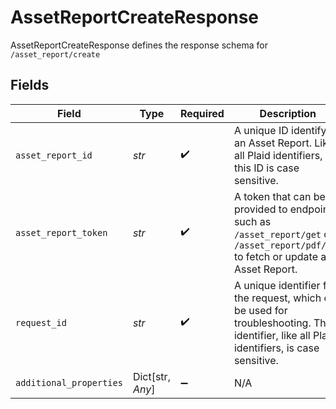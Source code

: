 # AssetReportCreateResponse

AssetReportCreateResponse defines the response schema for `/asset_report/create`


## Fields

| Field                                                                                                                                       | Type                                                                                                                                        | Required                                                                                                                                    | Description                                                                                                                                 |
| ------------------------------------------------------------------------------------------------------------------------------------------- | ------------------------------------------------------------------------------------------------------------------------------------------- | ------------------------------------------------------------------------------------------------------------------------------------------- | ------------------------------------------------------------------------------------------------------------------------------------------- |
| `asset_report_id`                                                                                                                           | *str*                                                                                                                                       | :heavy_check_mark:                                                                                                                          | A unique ID identifying an Asset Report. Like all Plaid identifiers, this ID is case sensitive.                                             |
| `asset_report_token`                                                                                                                        | *str*                                                                                                                                       | :heavy_check_mark:                                                                                                                          | A token that can be provided to endpoints such as `/asset_report/get` or `/asset_report/pdf/get` to fetch or update an Asset Report.        |
| `request_id`                                                                                                                                | *str*                                                                                                                                       | :heavy_check_mark:                                                                                                                          | A unique identifier for the request, which can be used for troubleshooting. This identifier, like all Plaid identifiers, is case sensitive. |
| `additional_properties`                                                                                                                     | Dict[str, *Any*]                                                                                                                            | :heavy_minus_sign:                                                                                                                          | N/A                                                                                                                                         |